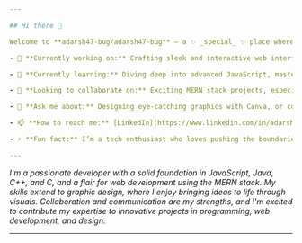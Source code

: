 ```yaml
---

## Hi there 👋

Welcome to **adarsh47-bug/adarsh47-bug** – a ✨ _special_ ✨ place where creativity meets code.

- 🔭 **Currently working on:** Crafting sleek and interactive web interfaces with HTML, CSS, and modern frameworks like Bootstrap and Tailwind CSS.

- 🌱 **Currently learning:** Diving deep into advanced JavaScript, mastering ES6+ features, and exploring the world of asynchronous programming.

- 👯 **Looking to collaborate on:** Exciting MERN stack projects, especially full-stack applications with MongoDB, Express.js, React.js, and Node.js.

- 💬 **Ask me about:** Designing eye-catching graphics with Canva, or coding in Java, Python, and C/C++.

- 📫 **How to reach me:** [LinkedIn](https://www.linkedin.com/in/adarsh-kadam-3aa5b7248)

- ⚡ **Fun fact:** I’m a tech enthusiast who loves pushing the boundaries of web development to create seamless user experiences.

---
```


_I'm a passionate developer with a solid foundation in JavaScript, Java, C++, and C, and a flair for web development using the MERN stack. My skills extend to graphic design, where I enjoy bringing ideas to life through visuals. Collaboration and communication are my strengths, and I'm excited to contribute my expertise to innovative projects in programming, web development, and design._ 

---
